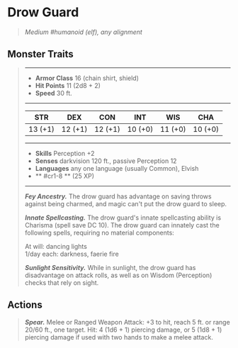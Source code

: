 # Drow Guard
>*Medium #humanoid (elf), any alignment*
## Monster Traits
>___
>- **Armor Class** 16 (chain shirt, shield)
>- **Hit Points** 11 (2d8 + 2)
>- **Speed** 30 ft.
>___
>|STR|DEX|CON|INT|WIS|CHA|
>|:---:|:---:|:---:|:---:|:---:|:---:|
>|13 (+1)|12 (+1)|12 (+1)|10 (+0)|11 (+0)|10 (+0)|
>___
>- **Skills** Perception +2
>- **Senses** darkvision 120 ft., passive Perception 12
>- **Languages** any one language (usually Common), Elvish
>- ** #cr1-8 ** (25 XP)
>___
>***Fey Ancestry.*** The drow guard has advantage on saving throws against being charmed, and magic can't put the drow guard to sleep.  
>
>***Innate Spellcasting.*** The drow guard's innate spellcasting ability is Charisma (spell save DC 10). The drow guard can innately cast the following spells, requiring no material components:  
>
>At will: dancing lights  
>1/day each: darkness, faerie fire  
>
>
>***Sunlight Sensitivity.*** While in sunlight, the drow guard has disadvantage on attack rolls, as well as on Wisdom (Perception) checks that rely on sight.  
>
## Actions
>***Spear.*** Melee  or Ranged Weapon Attack: +3 to hit, reach 5 ft. or range 20/60 ft., one target. Hit: 4 (1d6 + 1) piercing damage, or 5 (1d8 + 1) piercing damage if used with two hands to make a melee attack.